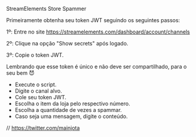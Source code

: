 StreamElements Store Spammer


Primeiramente obtenha seu token JWT seguindo os seguintes passos: 

1º: Entre no site https://streamelements.com/dashboard/account/channels

2º: Clique na opção "Show secrets" após logado. 

3º: Copie o token JWT.

Lembrando que esse token é único e não deve ser compartilhado, para o seu bem 😈

- Execute o script.
- Digite o canal alvo.
- Cole seu token JWT.
- Escolha o item da loja pelo respectivo número.
- Escolha a quantidade de vezes a spammar.
- Caso seja uma mensagem, digite o conteúdo.

// https://twitter.com/mainjota
